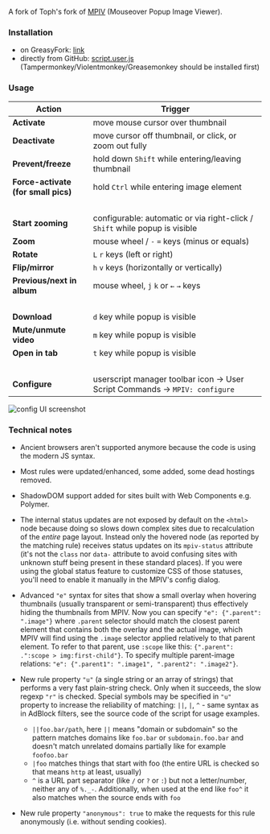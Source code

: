 A fork of Toph's fork of [MPIV](https://greasyfork.org/en/scripts/404-mouseover-popup-image-viewer/) (Mouseover Popup Image Viewer).

### Installation

* on GreasyFork: [link](https://greasyfork.org/scripts/394820)
* directly from GitHub: [script.user.js](https://github.com/Fawkes-Allen/mpiv/raw/master/script.user.js) (Tampermonkey/Violentmonkey/Greasemonkey should be installed first)

### Usage

Action | Trigger
---|---
**Activate** | move mouse cursor over thumbnail
**Deactivate** | move cursor off thumbnail, or click, or zoom out fully
**Prevent/freeze** | hold down <code>Shift</code> while entering/leaving thumbnail
**Force-activate<br>(for small pics)** | hold <code>Ctrl</code> while entering image element
&nbsp; |
**Start zooming** | configurable: automatic or via right-click / <code>Shift</code> while popup is visible
**Zoom** | mouse wheel / <code>-</code> <code>=</code> keys (minus or equals)
**Rotate** | <code>L</code> <code>r</code> keys (left or right)
**Flip/mirror** | <code>h</code> <code>v</code> keys (horizontally or vertically)
**Previous/next in album** | mouse wheel, <code>j</code> <code>k</code> or <code>←</code> <code>→</code> keys
&nbsp; |
**Download** | <code>d</code> key while popup is visible
**Mute/unmute video** | <code>m</code> key while popup is visible
**Open in tab** | <code>t</code> key while popup is visible
&nbsp; |
**Configure** | userscript manager toolbar icon -> User Script Commands -> `MPIV: configure`

![config UI screenshot](https://i.imgur.com/ilJd0xd.png)

### Technical notes

* Ancient browsers aren't supported anymore because the code is using the modern JS syntax.

* Most rules were updated/enhanced, some added, some dead hostings removed.

* ShadowDOM support added for sites built with Web Components e.g. Polymer.

* The internal status updates are not exposed by default on the `<html>` node because doing so slows down complex sites due to recalculation of the *entire* page layout. Instead only the hovered node (as reported by the matching rule) receives status updates on its `mpiv-status` attribute (it's not the `class` nor `data-` attribute to avoid confusing sites with unknown stuff being present in these standard places). If you were using the global status feature to customize CSS of those statuses, you'll need to enable it manually in the MPIV's config dialog.

* Advanced `"e"` syntax for sites that show a small overlay when hovering thumbnails (usually transparent or semi-transparent) thus effectively hiding the thumbnails from MPIV. Now you can specify `"e": {".parent": ".image"}` where `.parent` selector should match the closest parent element that contains both the overlay and the actual image, which MPIV will find using the `.image` selector applied relatively to that parent element. To refer to that parent, use `:scope` like this: `{".parent": .":scope > img:first-child"}`. To specify multiple parent-image relations: `"e": {".parent1": ".image1", ".parent2": ".image2"}`.

* New rule property `"u"` (a single string or an array of strings) that performs a very fast plain-string check. Only when it succeeds, the slow regexp `"r"` is checked. Special symbols may be specified in `"u"` property to increase the reliability of matching: `||`, `|`, `^` - same syntax as in AdBlock filters, see the source code of the script for usage examples.

    * `||foo.bar/path`, here `||` means "domain or subdomain" so the pattern matches domains like `foo.bar` or `subdomain.foo.bar` and doesn't match unrelated domains partially like for example `foofoo.bar`
    * `|foo` matches things that start with foo (the entire URL is checked so that means `http` at least, usually)
    * `^` is a URL part separator (like `/` or `?` or `:`) but not a letter/number, neither any of `%._-`. Additionally, when used at the end like `foo^` it also matches when the source ends with `foo`

* New rule property `"anonymous": true` to make the requests for this rule anonymously (i.e. without sending cookies).
